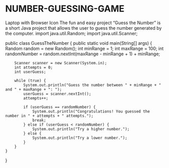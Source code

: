# NUMBER-GUESSING-GAME
 Laptop with Browser Icon The fun and easy project “Guess the Number” is a short Java project that allows the user to guess the number generated by the computer.
import java.util.Random;
import java.util.Scanner;

public class GuessTheNumber {
    public static void main(String[] args) {
        Random random = new Random();
        int minRange = 1;
        int maxRange = 100;
        int randomNumber = random.nextInt(maxRange - minRange + 1) + minRange;

        Scanner scanner = new Scanner(System.in);
        int attempts = 0;
        int userGuess;

        while (true) {
            System.out.println("Guess the number between " + minRange + " and " + maxRange + ": ");
            userGuess = scanner.nextInt();
            attempts++;

            if (userGuess == randomNumber) {
                System.out.println("Congratulations! You guessed the number in " + attempts + " attempts.");
                break;
            } else if (userGuess < randomNumber) {
                System.out.println("Try a higher number.");
            } else {
                System.out.println("Try a lower number.");
            }
        }
    }
}
